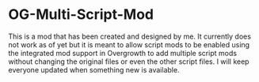 # OG-Multi-Script-Mod
This is a mod that has been created and designed by me. It currently does not work as of yet but it is meant to allow script mods to be enabled using the integrated mod support in Overgrowth to add multiple script mods without changing the original files or even the other script files. I will keep everyone updated when something new is available.
